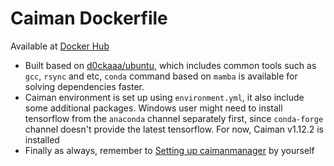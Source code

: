 # Caiman Dockerfile

Available at [Docker Hub](https://hub.docker.com/repository/docker/d0ckaaa/caiman)

- Built based on [d0ckaaa/ubuntu]([https://mamba.readthedocs.io/en/latest/installation/mamba-installation.html#docker-images](https://hub.docker.com/repository/docker/d0ckaaa/ubuntu)),
which includes common tools such as `gcc`, `rsync` and etc, `conda` command based on `mamba` is available for solving dependencies faster.
- Caiman environment is set up using `environment.yml`, it also include some additional packages.
Windows user might need to install tensorflow from the `anaconda` channel separately first, since `conda-forge` channel doesn't provide the latest tensorflow.
For now, Caiman v1.12.2 is installed
- Finally as always, remember to [Setting up caimanmanager](https://caiman.readthedocs.io/en/master/Installation.html#setting-up-caimanmanager) by yourself
